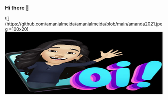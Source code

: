 ### Hi there 👋

![](https://github.com/amanialmeida/amanialmeida/blob/main/amanda2021.jpeg =100x20)
<img src="https://github.com/amanialmeida/amanialmeida/blob/main/amanda2021.jpeg" width="600" height="200">

<!--
**amanialmeida/amanialmeida** is a ✨ _special_ ✨ repository because its `README.md` (this file) appears on your GitHub profile.

Here are some ideas to get you started:

- 🔭 I’m currently working on ...
- 🌱 I’m currently learning ...
- 👯 I’m looking to collaborate on ...
- 🤔 I’m looking for help with ...
- 💬 Ask me about ...
- 📫 How to reach me: ...
- 😄 Pronouns: ...
- ⚡ Fun fact: ...
-->
